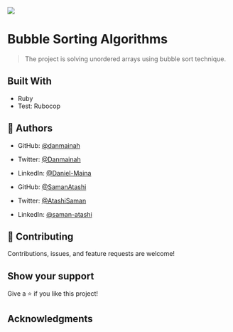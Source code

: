 ![](https://img.shields.io/badge/Microverse-blueviolet)

# Bubble Sorting Algorithms

> The project is solving unordered arrays using bubble sort technique.

## Built With

- Ruby 
- Test: Rubocop

## 👤 **Authors**

- GitHub: [@danmainah](https://github.com/danmainah)
- Twitter: [@Danmainah](https://twitter.com/dan_mainah)
- LinkedIn: [@Daniel-Maina](www.linkedin.com/in/daniel-maina-315a38191)


- GitHub: [@SamanAtashi](https://github.com/SamanAtashi)
- Twitter: [@AtashiSaman](https://twitter.com/AtashiSaman)
- LinkedIn: [@saman-atashi](https://www.linkedin.com/in/saman-atashi-9539911b0)

## 🤝 Contributing

Contributions, issues, and feature requests are welcome!

## Show your support

Give a ⭐️ if you like this project!

## Acknowledgments
